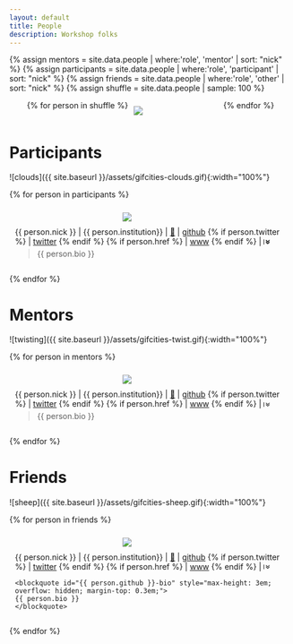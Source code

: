 ```yaml
---
layout: default
title: People
description: Workshop folks
---
```


<style>
.img-holder {
  width: 20%;
  position: relative;
  min-width:100px;
  max-width:150px;
  padding: 10px;
}
.img-holder img {
  top: 0;
  left: 0;
}
</style>

{% assign mentors = site.data.people | where:'role', 'mentor' | sort: "nick" %}
{% assign participants = site.data.people | where:'role', 'participant' | sort: "nick" %}
{% assign friends = site.data.people | where:'role', 'other'  | sort: "nick" %}
{% assign shuffle = site.data.people | sample: 100 %}


<div style="display: flex; justify-content: center; flex-wrap: wrap; width: 100vw; margin-left: -50vw; left: 50%; position: relative;">
{% for person in shuffle %}

  <div class="img-holder">
    <a href="#{{person.github}}">
      <img src="{{ site.baseurl }}/assets/headshots/square-{{ person.github }}.png">
    </a>
  </div>
{% endfor %}
</div>

# Participants

![clouds]({{ site.baseurl }}/assets/gifcities-clouds.gif){:width="100%"}

{% for person in participants %}

<div style="display: flex; flex-wrap: wrap; justify-content: center;">

  <div class="img-holder">
    <img src="{{ site.baseurl }}/assets/headshots/square-{{ person.github }}.png">
  </div>

  <div style="padding-left: 10px; width: 80%; flex-grow: 1;">
    <span class="h3"> {{ person.nick }} </span>
    | {{ person.institution}}
    | <a name="{{ person.github }}" href="#{{ person.github }}">🔗</a>
    | <a href="https://github.com/{{ person.github }}">github</a>
    {% if person.twitter %}
    |  <a href="https://twitter.com/{{ person.twitter }}">twitter</a>
    {% endif %}
    {% if person.href %}
    | <a href="{{ person.href }}">www</a>
    {% endif %}
    |
    <b>
    <a
      href="javascript:;"
      style="writing-mode:vertical-rl;"
      id="{{ person.github }}-show"
      onclick="this.style.display = 'none'; document.getElementById('{{ person.github }}-bio').style.maxHeight = 'initial'; document.getElementById('{{ person.github }}-hide').style.display = 'initial';"
    > » </a>
    <a
      href="javascript:;"
      style="writing-mode:vertical-rl; display:none;"
      id="{{ person.github }}-hide"
      onclick="this.style.display = 'none'; document.getElementById('{{ person.github }}-bio').style.maxHeight = '3em'; document.getElementById('{{ person.github }}-show').style.display = 'initial';"
    > « </a>
    </b>
    <blockquote id="{{ person.github }}-bio" style="max-height: 3em; overflow: hidden; margin-top: 0.3em;">
    {{ person.bio }}
    </blockquote>

  </div>

</div>

{% endfor %}

# Mentors

![twisting]({{ site.baseurl }}/assets/gifcities-twist.gif){:width="100%"}

{% for person in mentors %}

<div style="display: flex; flex-wrap: wrap; justify-content: center;">

  <div class="img-holder">
    <img src="{{ site.baseurl }}/assets/headshots/square-{{ person.github }}.png">
  </div>

  <div style="padding-left: 10px; width: 80%; flex-grow: 1;">
    <span class="h3"> {{ person.nick }} </span>
    | {{ person.institution}}
    | <a name="{{ person.github }}" href="#{{ person.github }}">🔗</a>
    | <a href="https://github.com/{{ person.github }}">github</a>
    {% if person.twitter %}
    |  <a href="https://twitter.com/{{ person.twitter }}">twitter</a>
    {% endif %}
    {% if person.href %}
    |  <a href="{{ person.href }}">www</a>
    {% endif %}
    |
    <a
      href="javascript:;"
      style="writing-mode:vertical-rl;"
      id="{{ person.github }}-show"
      onclick="this.style.display = 'none'; document.getElementById('{{ person.github }}-bio').style.maxHeight = 'initial'; document.getElementById('{{ person.github }}-hide').style.display = 'initial';"
    > » </a>
    <a
      href="javascript:;"
      style="writing-mode:vertical-rl; display:none;"
      id="{{ person.github }}-hide"
      onclick="this.style.display = 'none'; document.getElementById('{{ person.github }}-bio').style.maxHeight = '3em'; document.getElementById('{{ person.github }}-show').style.display = 'initial';"
    > « </a>
    <blockquote id="{{ person.github }}-bio" style="max-height: 3em; overflow: hidden; margin-top: 0.3em;">
    {{ person.bio }}
    </blockquote>

  </div>

</div>

{% endfor %}

# Friends

![sheep]({{ site.baseurl }}/assets/gifcities-sheep.gif){:width="100%"}

{% for person in friends %}

<div style="display: flex; flex-wrap: wrap; justify-content: center;">

  <div class="img-holder">
    <img src="{{ site.baseurl }}/assets/headshots/square-{{ person.github }}.png">
  </div>

  <div style="padding-left: 10px; width: 80%; flex-grow: 1;">
    <span class="h3"> {{ person.nick }} </span>
    | {{ person.institution}}
    | <a name="{{ person.github }}" href="#{{ person.github }}">🔗</a>
    | <a href="https://github.com/{{ person.github }}">github</a>
    {% if person.twitter %}
    |  <a href="https://twitter.com/{{ person.twitter }}">twitter</a>
    {% endif %}
    {% if person.href %}
    |  <a href="{{ person.href }}">www</a>
    {% endif %}
    |
    <a
      href="javascript:;"
      style="writing-mode:vertical-rl;"
      id="{{ person.github }}-show"
      onclick="this.style.display = 'none'; document.getElementById('{{ person.github }}-bio').style.maxHeight = 'initial'; document.getElementById('{{ person.github }}-hide').style.display = 'initial';"
    > » </a>
    <a
      href="javascript:;"
      style="writing-mode:vertical-rl; display:none;"
      id="{{ person.github }}-hide"
      onclick="this.style.display = 'none'; document.getElementById('{{ person.github }}-bio').style.maxHeight = '3em'; document.getElementById('{{ person.github }}-show').style.display = 'initial';"
    > « </a>

    <blockquote id="{{ person.github }}-bio" style="max-height: 3em; overflow: hidden; margin-top: 0.3em;">
    {{ person.bio }}
    </blockquote>

  </div>

</div>

{% endfor %}
